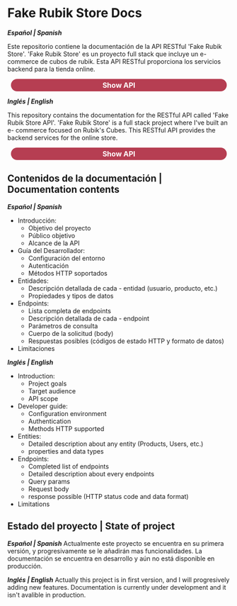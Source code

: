 # Fake Rubik Store Docs

***Español | Spanish***

Este repositorio contiene la documentación de la API RESTful 'Fake Rubik Store'. 'Fake Rubik Store' es un proyecto full stack que incluye un e-commerce de cubos de rubik. Esta API RESTful proporciona los servicios backend para la tienda online.

<a target="_blank" href="https://github.com/KritiusOne/FakeRubikStoreAPI" style="background-color: #B63E52; border: none; color: white; padding: 4px 8px; text-align: center; text-decoration: none; display: block; font-size: 16px; border-radius: 20px; font-weight: bolder; margin: 8px;">Show API</a>

***Inglés | English***

This repository contains the documentation for the RESTful API called 'Fake Rubik Store API'. 'Fake Rubik Store' is a full stack project where I've built an e- commerce focused on Rubik's Cubes. This RESTful API provides the backend services for the online store.

<a target="_blank" href="https://github.com/KritiusOne/FakeRubikStoreAPI" style="background-color: #B63E52; border: none; color: white; padding: 4px 8px; text-align: center; text-decoration: none; display: block; font-size: 16px; border-radius: 20px; font-weight: bolder; margin: 8px;">Show API</a>

## Contenidos de la documentación | Documentation contents

***Español | Spanish***
  - Introducción:
    - Objetivo del proyecto
    - Público objetivo
    - Alcance de la API
  - Guía del Desarrollador:
    - Configuración del entorno
    - Autenticación
    - Métodos HTTP soportados
  - Entidades:
    - Descripción detallada de cada - entidad (usuario, producto, etc.)
    - Propiedades y tipos de datos
  - Endpoints:
    - Lista completa de endpoints
    - Descripción detallada de cada - endpoint
    - Parámetros de consulta
    - Cuerpo de la solicitud (body)
    - Respuestas posibles (códigos de estado HTTP y formato de datos)
  - Limitaciones

***Inglés | English***
  - Introduction:
    - Project goals
    - Target audience
    - API scope
  - Developer guide:
    - Configuration environment
    - Authentication
    - Methods HTTP supported
  - Entities:
    - Detailed description about any entity (Products, Users, etc.)
    - properties and data types
  - Endpoints:
    - Completed list of endpoints
    - Detailed description about every endpoints
    - Query params
    - Request body
    - response possible (HTTP status code and data format)
  - Limitations

## Estado del proyecto | State of project

***Español | Spanish***
Actualmente este proyecto se encuentra en su primera versión, y progresivamente se le añadirán mas funcionalidades.
La documentación se encuentra en desarrollo y aún no está disponible en producción.

***Inglés | English***
Actually this project is in first version, and I will progresively adding new features.
Documentation is currently under development and it isn't avalible in production.